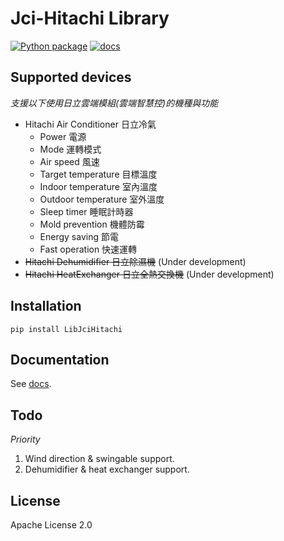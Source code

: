 # Jci-Hitachi Library

[![Python package](https://github.com/qqaatw/LibJciHitachi/workflows/Python%20package/badge.svg)](https://github.com/qqaatw/LibJciHitachi/actions)
[![docs](https://readthedocs.org/projects/libjcihitachi/badge/?version=latest)](https://libjcihitachi.readthedocs.io/en/latest/?badge=latest)

## Supported devices

*支援以下使用日立雲端模組(雲端智慧控)的機種與功能*

- Hitachi Air Conditioner 日立冷氣
  - Power 電源
  - Mode 運轉模式
  - Air speed 風速
  - Target temperature 目標溫度
  - Indoor temperature 室內溫度
  - Outdoor temperature 室外溫度
  - Sleep timer 睡眠計時器
  - Mold prevention 機體防霉
  - Energy saving 節電
  - Fast operation 快速運轉
- ~~Hitachi Dehumidifier 日立除濕機~~ (Under development)
- ~~Hitachi HeatExchanger 日立全熱交換機~~ (Under development)

## Installation

    pip install LibJciHitachi

## Documentation

See [docs](https://libjcihitachi.readthedocs.io/en/latest/).

## Todo

*Priority*

1. Wind direction & swingable support.
2. Dehumidifier & heat exchanger support.

## License

Apache License 2.0